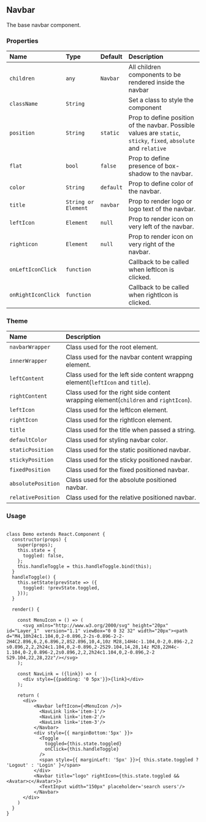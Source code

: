 ## Navbar

The base navbar component.

### Properties
| Name | Type | Default | Description |
|:-----|:-----|:-----|:-----|
| `children` | `any` | `Navbar` | All children components to be rendered inside the navbar |
| `className` | `String` | &nbsp; | Set a class to style the component |
| `position` | `String` | `static` | Prop to define position of the navbar. Possible values are `static`, `sticky`, `fixed`, `absolute` and `relative` |
| `flat` | `bool` | `false` | Prop to define presence of box-shadow to the navbar. |
| `color` | `String` | `default` | Prop to define color of the navbar. |
| `title` | `String or Element` | `navbar` | Prop to render logo or logo text of the navbar. |
| `leftIcon` | `Element` | `null` | Prop to render icon on very left of the navbar. |
| `righticon` | `Element` | `null` | Prop to render icon on very right of the navbar. |
| `onLeftIconClick` | `function` | &nbsp; | Callback to be called when leftIcon is clicked. |
| `onRightIconClick` | `function` | &nbsp; | Callback to be called when rightIcon is clicked. |

### Theme

| Name     | Description|
|:---------|:-----------|
| `navbarWrapper`   | Class used for the root element.|
| `innerWrapper`   | Class used for the navbar content wrapping element.|
| `leftContent`   | Class used for the left side content wrappng element(`leftIcon` and `title`).|
| `rightContent`   | Class used for the right side content wrapping element(`children` and `rightIcon`).|
| `leftIcon`   | Class used for the leftIcon element.|
| `rightIcon`   | Class used for the rightIcon element.|
| `title`   | Class used for the title when passed a string.|
| `defaultColor`   | Class used for styling navbar color.|
| `staticPosition`   | Class used for the static positioned navbar.|
| `stickyPosition`   | Class used for the sticky positioned navbar.|
| `fixedPosition`   | Class used for the fixed positioned navbar.|
| `absolutePosition`   | Class used for the absolute positioned navbar.|
| `relativePosition`   | Class used for the relative positioned navbar.|

### Usage
```

class Demo extends React.Component {
  constructor(props) {
    super(props);
    this.state = {
      toggled: false,
    };
    this.handleToggle = this.handleToggle.bind(this);
  }
  handleToggle() {
    this.setState(prevState => ({
      toggled: !prevState.toggled,
    }));
  }

  render() {

    const MenuIcon = () => (
      <svg xmlns="http://www.w3.org/2000/svg" height="20px" id="Layer_1"  version="1.1" viewBox="0 0 32 32" width="20px"><path d="M4,10h24c1.104,0,2-0.896,2-2s-0.896-2-2-2H4C2.896,6,2,6.896,2,8S2.896,10,4,10z M28,14H4c-1.104,0-2,0.896-2,2  s0.896,2,2,2h24c1.104,0,2-0.896,2-2S29.104,14,28,14z M28,22H4c-1.104,0-2,0.896-2,2s0.896,2,2,2h24c1.104,0,2-0.896,2-2  S29.104,22,28,22z"/></svg>
    );

    const NavLink = ({link}) => (
      <div style={{padding: '0 5px'}}>{link}</div>
    );

    return (
      <div>
          <Navbar leftIcon={<MenuIcon />}>
            <NavLink link='item-1'/>
            <NavLink link='item-2'/>
            <NavLink link='item-3'/>
          </Navbar>
          <div style={{ marginBottom:'5px' }}>
            <Toggle
              toggled={this.state.toggled}
              onClick={this.handleToggle}
            />
            <span style={{ marginLeft: '5px' }}>{ this.state.toggled ? 'Logout' : 'Login' }</span>
          </div>
          <Navbar title="logo" rightIcon={this.state.toggled && <Avatar>c</Avatar>}>
            <TextInput width="150px" placeholder='search users'/>
          </Navbar>
      </div>
    )
  }
}
```
